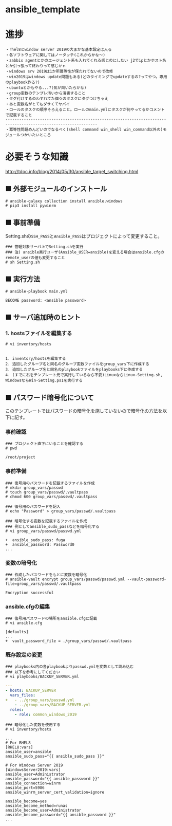 # ansible_template
# 進捗
```
・rhel8とwindow server 2019の大まかな基本設定は入る
・各ソフトウェアに関してはノータッチ(これからかな～)
・zabbix agentとかのエージェント系も入れてくれる感じのにしたい j2でipとかホスト名とか引っ張って終わりって感じかｎ
・windows srv 2019は1か所冪等性が保たれてないので改修
・win2019はwindows update問題もある(どのタイミングでupdateするの?ってやつ。専用のplaybook作る?)
・ubuntuとかもやる...?(気が向いたらかな)
・group変数のテンプレ汚いから清書すること
・タグ付けするのわすれてた個々のタスクにタグつけちゃえ
・あと変数名がとてもダサくてヤバイ
・ロールのタスクの順序そろえること。ロールのmain.ymlにタスクが何やってるかコメントで記載すること
--------------------------------------------------------------------------------------------------------------
・冪等性問題めんどいのでなるべく(shell command win_shell win_command以外の)モジュールつかいたいところ
```
# 必要そうな知識
http://tdoc.info/blog/2014/05/30/ansible_target_switching.html
## ■ 外部モジュールのインストール
```
# ansible-galaxy collection install ansible.windows
# pip3 install pywinrm
```
## ■ 事前準備
Setting.shの`SSH_PASS`と`Ansible_PASS`はプロジェクトによって変更すること。
```
### 管理対象サーバ上でSetting.shを実行
### 注) ansible実行ユーザ(Ansible_USER=ansible)を変える場合はansible.cfgのremote_userの値も変更すること
# sh Setting.sh
```
## ■ 実行方法
```
# ansible-playbook main.yml
```
```
BECOME password: <ansible password>
```
## ■ サーバ追加時のヒント
### 1. hostsファイルを編集する
```
# vi inventory/hosts
```
```
```
```
1. inventory/hostsを編集する
2. 追加したグループ名と同名のグループ変数ファイルをgroup_vars下に作成する
3. 追加したグループ名と同名のplaybookファイルをplaybooks下に作成する
4. (すでに右をテンプレート元で実行しているなら不要)LinuxならLinux-Setting.sh, WindowsならWin-Setting.ps1を実行する
```
## ■ パスワード暗号化について
このテンプレートではパスワードの暗号化を施していないので暗号化の方法を以下に記す。
### 事前確認
```
### プロジェクト直下にいることを確認する
# pwd
```
```
/root/project
```
### 事前準備
```
### 復号用のパスワードを記載するファイルを作成
# mkdir group_vars/passwd
# touch group_vars/passwd/.vaultpass
# chmod 600 group_vars/passwd/.vaultpass
```
```
### 復号用のパスワードを記入
# echo "Password" > group_vars/passwd/.vaultpass
```
```
### 暗号化する変数を記載するファイルを作成
### 例としてansible_sudo_passなどを暗号化する
# vi group_vars/passwd/passwd.yml
```
```
+  ansible_sudo_pass: fuga
+  ansible_password: Password0
...
```
### 変数の暗号化
```
### 作成したパスワードをもとに変数を暗号化
# ansible-vault encrypt group_vars/passwd/passwd.yml --vault-password-file=group_vars/passwd/.vaultpass
```
```
Encryption successful
```
### ansible.cfgの編集
```
### 復号用パスワードの場所をansible.cfgに記載
# vi ansible.cfg
```
```
[defaults]
...
+  vault_password_file = ./group_vars/passwd/.vaultpass
```
### 既存設定の変更
```
### playbooks内の各playbookよりpasswd.ymlを変数として読み込む
### 以下を参考にしてください
# vi playbooks/BACKUP_SERVER.yml
```
```yml
---
- hosts: BACKUP_SERVER
  vars_files:
+   - ../group_vars/passwd.yml
    - ../group_vars/BACKUP_SERVER.yml
  roles:
    - role: common_windows_2019
```
```
### 暗号化した変数を使用する
# vi inventory/hosts
```
```
...
# For RHEL8
[RHEL8:vars]
ansible_user=ansible
ansible_sudo_pass="{{ ansible_sudo_pass }}"

# For Windows Server 2019
[WindowsServer2019:vars]
ansible_user=Administrator
ansible_password="{{ ansible_password }}"
ansible_connection=winrm
ansible_port=5986
ansible_winrm_server_cert_validation=ignore

ansible_become=yes
ansible_become_method=runas
ansible_become_user=Administrator
ansible_become_password="{{ ansible_password }}"
...
```
